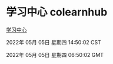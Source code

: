 # 学习中心 colearnhub
[学习中心](http://59.174.25.66:56308/colearnhub/)

2022年 05月 05日 星期四 14:50:02 CST

2022年 05月 05日 星期四 06:50:02 GMT
